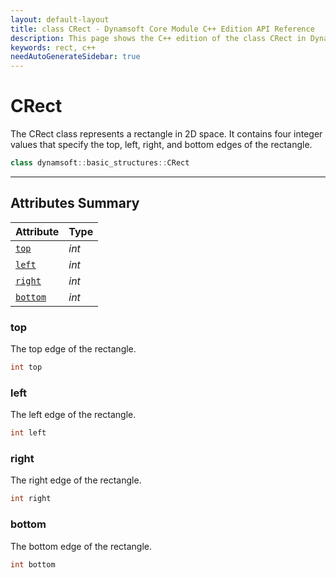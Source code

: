 ```yaml
---
layout: default-layout
title: class CRect - Dynamsoft Core Module C++ Edition API Reference
description: This page shows the C++ edition of the class CRect in Dynamsoft Core Module.
keywords: rect, c++
needAutoGenerateSidebar: true
---
```


# CRect

The CRect class represents a rectangle in 2D space. It contains four integer values that specify the top, left, right, and bottom edges of the rectangle.

```cpp
class dynamsoft::basic_structures::CRect 
```

---

## Attributes Summary

| Attribute | Type |
|---------- | ---- |
| [`top`](#top) | *int* |
| [`left`](#left) | *int* |
| [`right`](#right) | *int* |
| [`bottom`](#bottom) | *int* |

### top

The top edge of the rectangle.

```cpp
int top
```

### left

The left edge of the rectangle.

```cpp
int left
```

### right

The right edge of the rectangle.

```cpp
int right
```

### bottom

The bottom edge of the rectangle.

```cpp
int bottom
```
